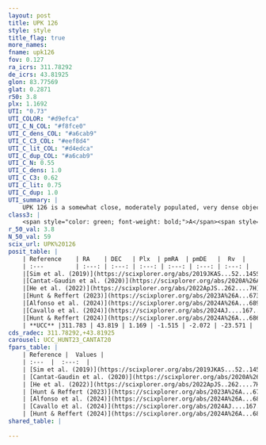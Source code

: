 ```yaml
---
layout: post
title: UPK 126
style: style
title_flag: true
more_names: 
fname: upk126
fov: 0.127
ra_icrs: 311.78292
de_icrs: 43.81925
glon: 83.77569
glat: 0.2871
r50: 3.8
plx: 1.1692
UTI: "0.73"
UTI_COLOR: "#d9efca"
UTI_C_N_COL: "#f8fce0"
UTI_C_dens_COL: "#a6cab9"
UTI_C_C3_COL: "#eef8d4"
UTI_C_lit_COL: "#d4edca"
UTI_C_dup_COL: "#a6cab9"
UTI_C_N: 0.55
UTI_C_dens: 1.0
UTI_C_C3: 0.62
UTI_C_lit: 0.75
UTI_C_dup: 1.0
UTI_summary: |
    UPK 126 is a somewhat close, moderately populated, very dense object of intermediate C3 quality. It is well-studied in the literature.
class3: |
    <span style="color: green; font-weight: bold;">A</span><span style="color: red; font-weight: bold;">C</span>
r_50_val: 3.8
N_50_val: 59
scix_url: UPK%20126
posit_table: |
    | Reference    | RA    | DEC   | Plx  | pmRA  | pmDE   |  Rv  |
    | :---         | :---: | :---: | :---: | :---: | :---: | :---: |
    |[Sim et al. (2019)](https://scixplorer.org/abs/2019JKAS...52..145S) | 311.82 | 43.813 | -- | -1.46 | -1.89 | -- |
    |[Cantat-Gaudin et al. (2020)](https://scixplorer.org/abs/2020A%26A...640A...1C) | 311.768 | 43.816 | 1.177 | -1.467 | -1.964 | -- |
    |[He et al. (2022)](https://scixplorer.org/abs/2022ApJS..262....7H) | 311.819 | 43.83 | 1.214 | -1.522 | -2.071 | -- |
    |[Hunt & Reffert (2023)](https://scixplorer.org/abs/2023A%26A...673A.114H) | 311.811 | 43.818 | 1.19 | -1.528 | -2.085 | -19.489 |
    |[Alfonso et al. (2024)](https://scixplorer.org/abs/2024A%26A...689A..18A) | 311.822 | 43.825 | 1.166 | -1.502 | -2.098 | -- |
    |[Cavallo et al. (2024)](https://scixplorer.org/abs/2024AJ....167...12C) | 311.829 | 43.806 | 1.201 | -- | -- | -- |
    |[Hunt & Reffert (2024)](https://scixplorer.org/abs/2024A%26A...686A..42H) | 311.811 | 43.818 | 1.19 | -1.528 | -2.085 | -19.489 |
    | **UCC** |311.783 | 43.819 | 1.169 | -1.515 | -2.072 | -23.571 | 
cds_radec: 311.78292,+43.81925
carousel: UCC_HUNT23_CANTAT20
fpars_table: |
    | Reference |  Values |
    | :---  |  :---:  |
    | [Sim et al. (2019)](https://scixplorer.org/abs/2019JKAS...52..145S) | `d_pc=823, log(age)=6.75` |
    | [Cantat-Gaudin et al. (2020)](https://scixplorer.org/abs/2020A%26A...640A...1C) | `AVNN=1.68, DMNN=9.51, AgeNN=7.13` |
    | [He et al. (2022)](https://scixplorer.org/abs/2022ApJS..262....7H) | `A0=2.55, logAge=6.7` |
    | [Hunt & Reffert (2023)](https://scixplorer.org/abs/2023A%26A...673A.114H) | `AV50=2.473, diffAV50=1.821, MOD50=9.534, logAge50=6.611` |
    | [Alfonso et al. (2024)](https://scixplorer.org/abs/2024A%26A...689A..18A) | `AV=1.68018, MOD=9.50333, logAge=7.12643, Z=0.01026` |
    | [Cavallo et al. (2024)](https://scixplorer.org/abs/2024AJ....167...12C) | `AV50=1.2, dMod50=10.16, logAge50=8.14, [Fe/H]50=0.45` |
    | [Hunt & Reffert (2024)](https://scixplorer.org/abs/2024A%26A...686A..42H) | `MassJ=114.772` |
shared_table: |
    
---
```

